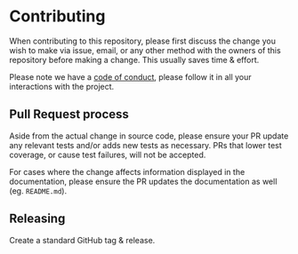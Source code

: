 # Contributing

When contributing to this repository, please first discuss the change you wish to make via issue, email, or any other method with the owners of this repository before making a change. This usually saves time & effort.

Please note we have a [code of conduct](./CODE_OF_CONDUCT.md), please follow it in all your interactions with the project.

## Pull Request process

Aside from the actual change in source code, please ensure your PR update any relevant tests and/or adds new tests as necessary. PRs that lower test coverage, or cause test failures, will not be accepted.

For cases where the change affects information displayed in the documentation, please ensure the PR updates the documentation as well (eg. `README.md`).

## Releasing

Create a standard GitHub tag & release.
